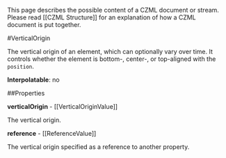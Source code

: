 This page describes the possible content of a CZML document or stream.  Please read [[CZML Structure]] for an explanation of how a CZML document is put together.

#VerticalOrigin

The vertical origin of an element, which can optionally vary over time.  It controls whether the element is bottom-, center-, or top-aligned with the `position`.

**Interpolatable**: no

##Properties

**verticalOrigin** - [[VerticalOriginValue]]

The vertical origin.


**reference** - [[ReferenceValue]]

The vertical origin specified as a reference to another property.


